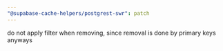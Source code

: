 ```yaml
---
"@supabase-cache-helpers/postgrest-swr": patch
---
```


do not apply filter when removing, since removal is done by primary keys anyways
